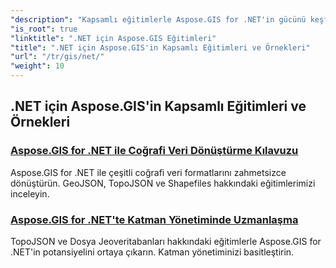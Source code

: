 ```yaml
---
"description": "Kapsamlı eğitimlerle Aspose.GIS for .NET'in gücünü keşfedin. GeoData dönüştürme, geometri oluşturma, analiz, katman yönetimi ve daha fazlasında ustalaşın."
"is_root": true
"linktitle": ".NET için Aspose.GIS Eğitimleri"
"title": ".NET için Aspose.GIS'in Kapsamlı Eğitimleri ve Örnekleri"
"url": "/tr/gis/net/"
"weight": 10
---
```


## .NET için Aspose.GIS'in Kapsamlı Eğitimleri ve Örnekleri 
### [Aspose.GIS for .NET ile Coğrafi Veri Dönüştürme Kılavuzu](./guide-to-geo-data-conversion/)
Aspose.GIS for .NET ile çeşitli coğrafi veri formatlarını zahmetsizce dönüştürün. GeoJSON, TopoJSON ve Shapefiles hakkındaki eğitimlerimizi inceleyin.
### [Aspose.GIS for .NET'te Katman Yönetiminde Uzmanlaşma](./mastering-layer-management/)
TopoJSON ve Dosya Jeoveritabanları hakkındaki eğitimlerle Aspose.GIS for .NET'in potansiyelini ortaya çıkarın. Katman yönetiminizi basitleştirin.
